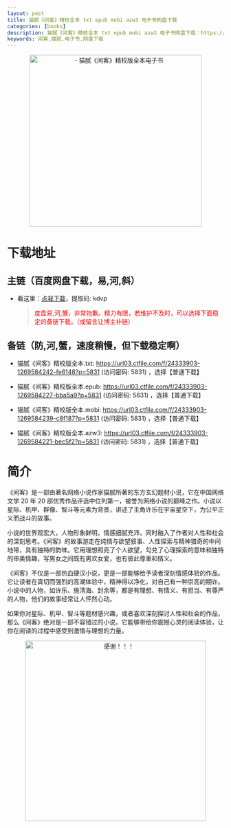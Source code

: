 ```yaml
---
layout: post
title: 猫腻《间客》精校全本 txt epub mobi azw3 电子书网盘下载
categories: [books]
description: 猫腻《间客》精校全本 txt epub mobi azw3 电子书网盘下载：https://qweree.cn/index.php/373/
keywords: 间客,猫腻,电子书,网盘下载
---
```


<div align="center"><img src="https://pic.imgdb.cn/item/66647b125e6d1bfa05d2dc6f.jpg" alt="- 猫腻《间客》精校版全本电子书" width="400px" height="auto"></div>

# 下载地址

## 主链（百度网盘下载，易,河,斜）

- 看这里：[点我下载](https://pan.baidu.com/s/1qZRtufNxueSwGGkzsLIB5A?pwd=kdvp)，提取码: kdvp

  > <p style="color:red" >度盘易,河,蟹，非常抱歉。精力有限，若维护不及时，可以选择下面稳定的备链下载。（或留言让博主补链）</p>

## 备链（防,河,蟹，速度稍慢，但下载稳定啊）

- 猫腻《间客》精校版全本.txt: <https://url03.ctfile.com/f/24333903-1269584242-fe6148?p=5831> (访问密码: 5831) ，选择【普通下载】

- 猫腻《间客》精校版全本.epub: <https://url03.ctfile.com/f/24333903-1269584227-bba5a9?p=5831> (访问密码: 5831) ，选择【普通下载】

- 猫腻《间客》精校版全本.mobi: <https://url03.ctfile.com/f/24333903-1269584239-c8f187?p=5831> (访问密码: 5831) ，选择【普通下载】

- 猫腻《间客》精校版全本.azw3: <https://url03.ctfile.com/f/24333903-1269584221-bec5f2?p=5831> (访问密码: 5831) ，选择【普通下载】

# 简介

《间客》是一部由著名网络小说作家猫腻所著的东方玄幻题材小说，它在中国网络文学 20 年 20 部优秀作品评选中位列第一，被誉为网络小说的巅峰之作。小说以星际、机甲、群像、智斗等元素为背景，讲述了主角许乐在宇宙星空下，为公平正义而战斗的故事。

小说的世界观宏大，人物形象鲜明，情感细腻充沛，同时融入了作者对人性和社会的深刻思考。《间客》的故事游走在纯情与欲望叙事、人性探索与精神猎奇的中间地带，具有独特的韵味。它用理想照亮了个人欲望，勾兑了心理探索的意味和独特的审美情趣，写男女之间既有男欢女爱，也有彼此尊重和情义。

《间客》不仅是一部热血硬汉小说，更是一部能够给予读者深刻情感体验的作品。它让读者在真切而强烈的高潮体验中，精神得以净化，对自己有一种崇高的期许。小说中的人物，如许乐、施清海、封余等，都是有理想、有情义、有担当、有尊严的人物，他们的故事经常让人怦然心动。

如果你对星际、机甲、智斗等题材感兴趣，或者喜欢深刻探讨人性和社会的作品，那么《间客》绝对是一部不容错过的小说。它能够带给你震撼心灵的阅读体验，让你在阅读的过程中感受到激情与理想的力量。

<div align="center"><img src="https://pic.imgdb.cn/item/661246bf68eb935713c7f81c.gif" alt="感谢！！！" width="420px" height="auto"/></div>
